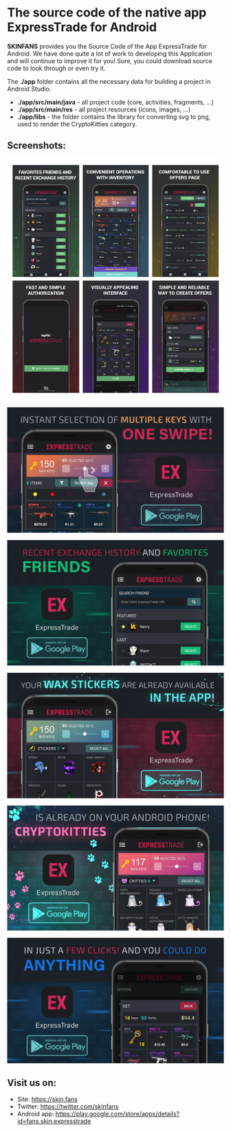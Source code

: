 # The source code of the native app ExpressTrade for Android

**SKINFANS** provides you the Source Code of the App ExpressTrade for Android. We have done quite a lot of work to developing this Application and will continue to improve it for you!
Sure, you could download source code to look through or even try it.

The **./app** folder contains all the necessary data for building a project in Android Studio.
- **./app/src/main/java** - all project code (core, activities, fragments, ...)
- **./app/src/main/res** - all project resources (icons, images, ...)
- **./app/libs** - the folder contains the library for converting svg to png, used to render the CryptoKitties category.

## Screenshots:
![Screenshots](screenshots/collage.jpg "Some application screens")

![Screenshot](screenshots/screen_1.jpg "Application Inventory screen")

![Screenshot](screenshots/screen_2.jpg "Application Friends screen")

![Screenshot](screenshots/screen_3.jpg "Application Stickers screen")

![Screenshot](screenshots/screen_4.jpg "Application CryptoKitties screen")

![Screenshot](screenshots/screen_5.jpg "Application OfferInfo screen")


## Visit us on:
- Site: https://skin.fans
- Twitter: https://twitter.com/skinfans
- Android app: https://play.google.com/store/apps/details?id=fans.skin.expresstrade
